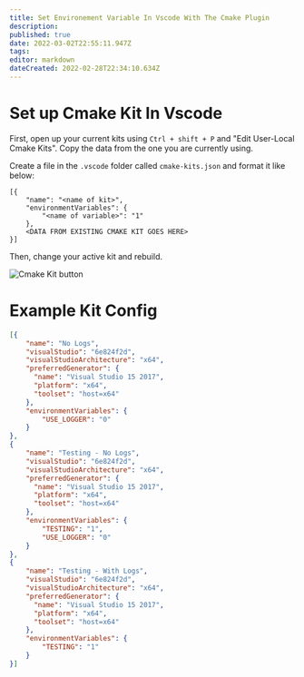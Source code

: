 ```yaml
---
title: Set Environement Variable In Vscode With The Cmake Plugin
description: 
published: true
date: 2022-03-02T22:55:11.947Z
tags: 
editor: markdown
dateCreated: 2022-02-28T22:34:10.634Z
---
```


# Set up Cmake Kit In Vscode

First, open up your current kits using `Ctrl + shift + P` and "Edit User-Local Cmake Kits". Copy the data from the one you are currently using.

Create a file in the `.vscode` folder called `cmake-kits.json` and format it like below:

```
[{
    "name": "<name of kit>",
    "environmentVariables": {
        "<name of variable>": "1"
    },
    <DATA FROM EXISTING CMAKE KIT GOES HERE>
}]
```

Then, change your active kit and rebuild.

![Cmake Kit button](https://user-images.githubusercontent.com/12688112/87250980-76e1a980-c436-11ea-8d81-bc10759ebbec.png)

# Example Kit Config

```json
[{
    "name": "No Logs",
    "visualStudio": "6e824f2d",
    "visualStudioArchitecture": "x64",
    "preferredGenerator": {
      "name": "Visual Studio 15 2017",
      "platform": "x64",
      "toolset": "host=x64"
    },
    "environmentVariables": {
        "USE_LOGGER": "0"
    }
},
{
    "name": "Testing - No Logs",
    "visualStudio": "6e824f2d",
    "visualStudioArchitecture": "x64",
    "preferredGenerator": {
      "name": "Visual Studio 15 2017",
      "platform": "x64",
      "toolset": "host=x64"
    },
    "environmentVariables": {
        "TESTING": "1",
        "USE_LOGGER": "0"
    }
},
{
    "name": "Testing - With Logs",
    "visualStudio": "6e824f2d",
    "visualStudioArchitecture": "x64",
    "preferredGenerator": {
      "name": "Visual Studio 15 2017",
      "platform": "x64",
      "toolset": "host=x64"
    },
    "environmentVariables": {
        "TESTING": "1"
    }
}]
```
